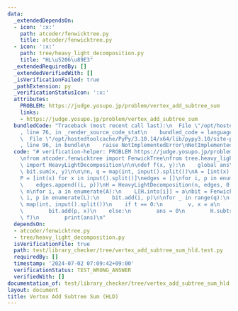 ```yaml
---
data:
  _extendedDependsOn:
  - icon: ':x:'
    path: atcoder/fenwicktree.py
    title: atcoder/fenwicktree.py
  - icon: ':x:'
    path: tree/heavy_light_decomposition.py
    title: "HL\u5206\u89E3"
  _extendedRequiredBy: []
  _extendedVerifiedWith: []
  _isVerificationFailed: true
  _pathExtension: py
  _verificationStatusIcon: ':x:'
  attributes:
    PROBLEM: https://judge.yosupo.jp/problem/vertex_add_subtree_sum
    links:
    - https://judge.yosupo.jp/problem/vertex_add_subtree_sum
  bundledCode: "Traceback (most recent call last):\n  File \"/opt/hostedtoolcache/PyPy/3.10.14/x64/lib/pypy3.10/site-packages/onlinejudge_verify/documentation/build.py\"\
    , line 76, in _render_source_code_stat\n    bundled_code = language.bundle(\n\
    \  File \"/opt/hostedtoolcache/PyPy/3.10.14/x64/lib/pypy3.10/site-packages/onlinejudge_verify/languages/python.py\"\
    , line 96, in bundle\n    raise NotImplementedError\nNotImplementedError\n"
  code: "# verification-helper: PROBLEM https://judge.yosupo.jp/problem/vertex_add_subtree_sum\n\
    \nfrom atcoder.fenwicktree import FenwickTree\nfrom tree.heavy_light_decomposition\
    \ import HeavyLightDecomposition\n\n\ndef f(x, y):\n    global ans\n    ans +=\
    \ bit.sum(x, y)\n\n\nn, q = map(int, input().split())\nA = [int(x) for x in input().split()]\n\
    P = [int(x) for x in input().split()]\nedges = []\nfor i, p in enumerate(P, 1):\n\
    \    edges.append((i, p))\nH = HeavyLightDecomposition(n, edges, 0)\nL = [0] *\
    \ n\nfor i, a in enumerate(A):\n    L[H.into[i]] = a\nbit = FenwickTree(n)\nfor\
    \ i, p in enumerate(L):\n    bit.add(i, p)\n\nfor _ in range(q):\n    t, *a =\
    \ map(int, input().split())\n    if t == 0:\n        v, x = a\n        p = H.into[v]\n\
    \        bit.add(p, x)\n    else:\n        ans = 0\n        H.subtree_query(a[0],\
    \ f)\n        print(ans)\n"
  dependsOn:
  - atcoder/fenwicktree.py
  - tree/heavy_light_decomposition.py
  isVerificationFile: true
  path: test/library_checker/tree/vertex_add_subtree_sum_hld.test.py
  requiredBy: []
  timestamp: '2024-07-02 07:09:42+09:00'
  verificationStatus: TEST_WRONG_ANSWER
  verifiedWith: []
documentation_of: test/library_checker/tree/vertex_add_subtree_sum_hld.test.py
layout: document
title: Vertex Add Subtree Sum (HLD)
---
```

